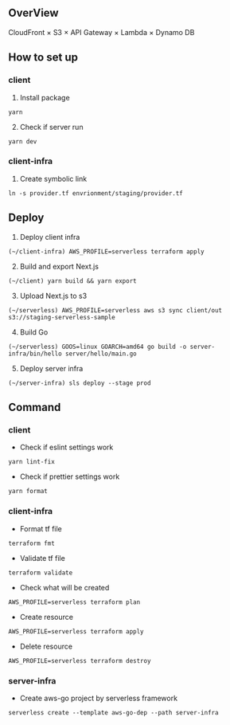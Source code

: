 ## OverView

CloudFront × S3 × API Gateway × Lambda × Dynamo DB

## How to set up
### client
1. Install package

```
yarn
```

2. Check if server run

```
yarn dev
```

### client-infra
1. Create symbolic link

```
ln -s provider.tf envrionment/staging/provider.tf
```

## Deploy
1. Deploy client infra

```
(~/client-infra) AWS_PROFILE=serverless terraform apply
```

2. Build and export Next.js

```
(~/client) yarn build && yarn export
```

3. Upload Next.js to s3

```
(~/serverless) AWS_PROFILE=serverless aws s3 sync client/out s3://staging-serverless-sample
```

4. Build Go 

```
(~/serverless) GOOS=linux GOARCH=amd64 go build -o server-infra/bin/hello server/hello/main.go
```

5. Deploy server infra

```
(~/server-infra) sls deploy --stage prod
```

## Command
### client
- Check if eslint settings work

```
yarn lint-fix
```

- Check if prettier settings work

```
yarn format
```

### client-infra
- Format tf file

```
terraform fmt
```

- Validate tf file

```
terraform validate
```

- Check what will be created

```
AWS_PROFILE=serverless terraform plan
```

- Create resource

```
AWS_PROFILE=serverless terraform apply
```

- Delete resource

```
AWS_PROFILE=serverless terraform destroy
```

### server-infra
- Create aws-go project by serverless framework

```
serverless create --template aws-go-dep --path server-infra
```